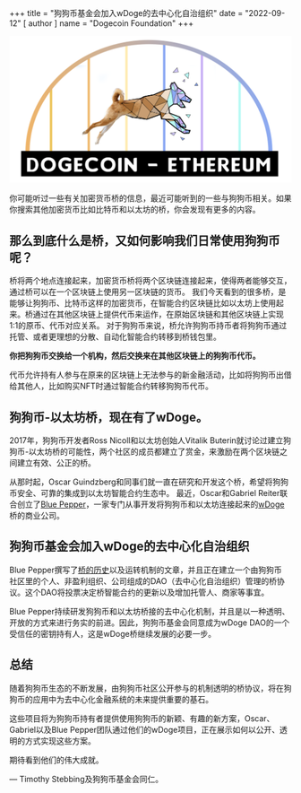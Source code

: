 +++
title = "狗狗币基金会加入wDoge的去中心化自治组织"
date = "2022-09-12"
[ author ]
  name = "Dogecoin Foundation"
+++

<img src="/doge-bridge-logo.png" class='center' width='600'/>

你可能听过一些有关加密货币桥的信息，最近可能听到的一些与狗狗币相关。如果你搜索其他加密货币比如比特币和以太坊的桥，你会发现有更多的内容。

## 那么到底什么是桥，又如何影响我们日常使用狗狗币呢？

桥将两个地点连接起来，加密货币桥将两个区块链连接起来，使得两者能够交互，通过桥可以在一个区块链上使用另一区块链的货币。 我们今天看到的很多桥，是能够让狗狗币、比特币这样的加密货币，在智能合约区块链比如以太坊上使用起来。桥通过在其他区块链上提供代币来运作，在原始区块链和其他区块链上实现1:1的原币、代币对应关系。 对于狗狗币来说，桥允许狗狗币持币者将狗狗币通过托管、或者更理想的分散、自动化智能合约转移到桥钱包里。

**你把狗狗币交换给一个机构，然后交换来在其他区块链上的狗狗币代币。**

代币允许持有人参与在原来的区块链上无法参与的新金融活动，比如将狗狗币出借给其他人，比如购买NFT时通过智能合约转移狗狗币代币。

## 狗狗币-以太坊桥，现在有了wDoge。

2017年，狗狗币开发者Ross Nicoll和以太坊创始人Vitalik Buterin就讨论过建立狗狗币-以太坊桥的可能性，两个社区的成员都建立了赏金，来激励在两个区块链之间建立有效、公正的桥。 

从那时起，Oscar Guindzberg和同事们就一直在研究和开发这个桥，希望将狗狗币安全、可靠的集成到以太坊智能合约生态中。
最近，Oscar和Gabriel Reiter联合创立了[Blue Pepper](https://bluepepper.io)，一家专门从事开发将狗狗币和以太坊连接起来的[wDoge](https://wdoge.tech)桥的商业公司。

## 狗狗币基金会加入wDoge的去中心化自治组织

Blue Pepper撰写了[桥的历史](https://medium.com/@bluepepper/doge-eth-bridge-past-present-and-future-89f7623bcab6)以及运转机制的文章，并且正在建立一个由狗狗币
社区里的个人、非盈利组织、公司组成的DAO（去中心化自治组织）管理的桥协议。这个DAO将投票决定桥智能合约的更新以及增加托管人、商家等事宜。

Blue Pepper持续研发狗狗币和以太坊桥接的去中心化机制，并且是以一种透明、开放的方式来进行务实的前进。因此，狗狗币基金会同意成为wDoge DAO的一个受信任的密钥持有人，这是wDoge桥继续发展的必要一步。

## 总结

随着狗狗币生态的不断发展，由狗狗币社区公开参与的机制透明的桥协议，将在狗狗币的应用中为去中心化金融系统的未来提供重要的基石。 

这些项目将为狗狗币持有者提供使用狗狗币的新颖、有趣的新方案，Oscar、Gabriel以及Blue Pepper团队通过他们的wDoge项目，正在展示如何以公开、透明的方式实现这些方案。

期待看到他们的伟大成就。

— Timothy Stebbing及狗狗币基金会同仁。
